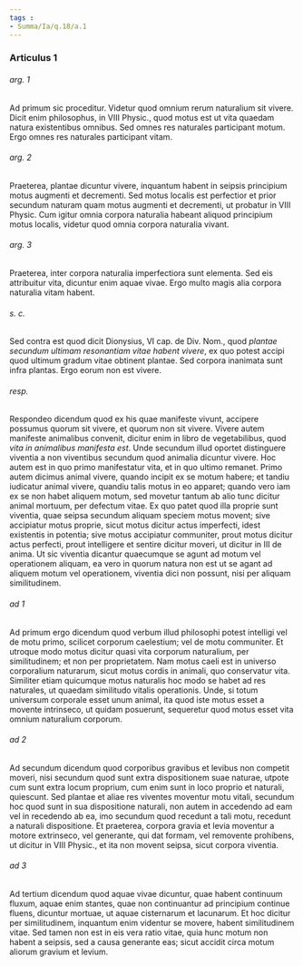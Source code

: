 ```yaml
---
tags : 
- Summa/Ia/q.18/a.1
---
```


### Articulus 1

###### arg. 1
Ad primum sic proceditur. Videtur quod omnium rerum naturalium sit vivere. Dicit enim philosophus, in VIII Physic., quod motus est ut vita quaedam natura existentibus omnibus. Sed omnes res naturales participant motum. Ergo omnes res naturales participant vitam.

###### arg. 2
Praeterea, plantae dicuntur vivere, inquantum habent in seipsis principium motus augmenti et decrementi. Sed motus localis est perfectior et prior secundum naturam quam motus augmenti et decrementi, ut probatur in VIII Physic. Cum igitur omnia corpora naturalia habeant aliquod principium motus localis, videtur quod omnia corpora naturalia vivant.

###### arg. 3
Praeterea, inter corpora naturalia imperfectiora sunt elementa. Sed eis attribuitur vita, dicuntur enim aquae vivae. Ergo multo magis alia corpora naturalia vitam habent.

###### s. c.
Sed contra est quod dicit Dionysius, VI cap. de Div. Nom., quod *plantae secundum ultimam resonantiam vitae habent vivere*, ex quo potest accipi quod ultimum gradum vitae obtinent plantae. Sed corpora inanimata sunt infra plantas. Ergo eorum non est vivere.

###### resp.
Respondeo dicendum quod ex his quae manifeste vivunt, accipere possumus quorum sit vivere, et quorum non sit vivere. Vivere autem manifeste animalibus convenit, dicitur enim in libro de vegetabilibus, quod *vita in animalibus manifesta est*. Unde secundum illud oportet distinguere viventia a non viventibus secundum quod animalia dicuntur vivere. Hoc autem est in quo primo manifestatur vita, et in quo ultimo remanet. Primo autem dicimus animal vivere, quando incipit ex se motum habere; et tandiu iudicatur animal vivere, quandiu talis motus in eo apparet; quando vero iam ex se non habet aliquem motum, sed movetur tantum ab alio tunc dicitur animal mortuum, per defectum vitae. Ex quo patet quod illa proprie sunt viventia, quae seipsa secundum aliquam speciem motus movent; sive accipiatur motus proprie, sicut motus dicitur actus imperfecti, idest existentis in potentia; sive motus accipiatur communiter, prout motus dicitur actus perfecti, prout intelligere et sentire dicitur moveri, ut dicitur in III de anima. Ut sic viventia dicantur quaecumque se agunt ad motum vel operationem aliquam, ea vero in quorum natura non est ut se agant ad aliquem motum vel operationem, viventia dici non possunt, nisi per aliquam similitudinem.

###### ad 1
Ad primum ergo dicendum quod verbum illud philosophi potest intelligi vel de motu primo, scilicet corporum caelestium; vel de motu communiter. Et utroque modo motus dicitur quasi vita corporum naturalium, per similitudinem; et non per proprietatem. Nam motus caeli est in universo corporalium naturarum, sicut motus cordis in animali, quo conservatur vita. Similiter etiam quicumque motus naturalis hoc modo se habet ad res naturales, ut quaedam similitudo vitalis operationis. Unde, si totum universum corporale esset unum animal, ita quod iste motus esset a movente intrinseco, ut quidam posuerunt, sequeretur quod motus esset vita omnium naturalium corporum.

###### ad 2
Ad secundum dicendum quod corporibus gravibus et levibus non competit moveri, nisi secundum quod sunt extra dispositionem suae naturae, utpote cum sunt extra locum proprium, cum enim sunt in loco proprio et naturali, quiescunt. Sed plantae et aliae res viventes moventur motu vitali, secundum hoc quod sunt in sua dispositione naturali, non autem in accedendo ad eam vel in recedendo ab ea, imo secundum quod recedunt a tali motu, recedunt a naturali dispositione. Et praeterea, corpora gravia et levia moventur a motore extrinseco, vel generante, qui dat formam, vel removente prohibens, ut dicitur in VIII Physic., et ita non movent seipsa, sicut corpora viventia.

###### ad 3
Ad tertium dicendum quod aquae vivae dicuntur, quae habent continuum fluxum, aquae enim stantes, quae non continuantur ad principium continue fluens, dicuntur mortuae, ut aquae cisternarum et lacunarum. Et hoc dicitur per similitudinem, inquantum enim videntur se movere, habent similitudinem vitae. Sed tamen non est in eis vera ratio vitae, quia hunc motum non habent a seipsis, sed a causa generante eas; sicut accidit circa motum aliorum gravium et levium.

